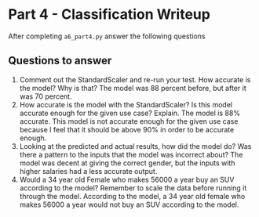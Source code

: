 # Part 4 - Classification Writeup

After completing `a6_part4.py` answer the following questions

## Questions to answer

1. Comment out the StandardScaler and re-run your test. How accurate is the model? Why is that?
The model was 88 percent before, but after it was 70 percent. 
2. How accurate is the model with the StandardScaler? Is this model accurate enough for the given use case? Explain.
The model is 88% accurate. This model is not accurate enough for the given use case because I feel that it should be above 90% in order to be accurate enough.
3. Looking at the predicted and actual results, how did the model do? Was there a pattern to the inputs that the model was incorrect about? 
The model was decent at giving the correct gender, but the inputs with higher salaries had a less accurate output. 
4. Would a 34 year old Female who makes 56000 a year buy an SUV according to the model? Remember to scale the data before running it through the model.
According to the model, a 34 year old female who makes 56000 a year would not buy an SUV according to the model. 
